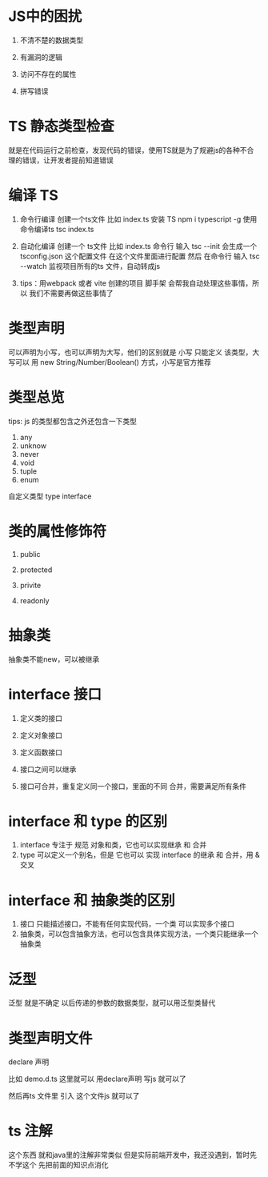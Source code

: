 # JS中的困扰

1. 不清不楚的数据类型
<script>
  let welcome = 'hello'
  welcome() // 这个时候会报错 typeError welcome is not a function
</script>
2. 有漏洞的逻辑
<script>
  const str = Date.now() % 2 ? '奇数' : '偶数'
  if(str !== '奇数'){
    alert('hello')
  }else if(str === '偶数'){
    alert('1')
  }
</script>
3. 访问不存在的属性
<script>
  const obj = {name:'yang',age:16}
  const arr = obj.nmae
</script>
4. 拼写错误
<script>
  const message = 'hello,world'
  message.toUperCase()
</script>

# TS 静态类型检查

就是在代码运行之前检查，发现代码的错误，使用TS就是为了规避js的各种不合理的错误，让开发者提前知道错误

# 编译 TS

1. 命令行编译
   创建一个ts文件 比如 index.ts
   安装 TS npm i typescript -g
   使用命令编译ts tsc index.ts

2. 自动化编译
   创建一个 ts文件 比如 index.ts
   命令行 输入 tsc --init 会生成一个 tsconfig.json 这个配置文件 在这个文件里面进行配置
   然后 在命令行 输入 tsc --watch 监视项目所有的ts 文件，自动转成js

3. tips：用webpack 或者 vite 创建的项目 脚手架 会帮我自动处理这些事情，所以 我们不需要再做这些事情了

# 类型声明

可以声明为小写，也可以声明为大写，他们的区别就是 小写 只能定义 该类型，大写可以 用 new String/Number/Boolean() 方式，小写是官方推荐

<script>
  let a:string // a 只能定义字符串的数据类型
  let b:number // b 只能定义数字类型
  let c:boolean // c 只能定义布尔类型

  a = 18 // 报错
  a = 'str' // 可以

  // type fnc = function(a:number):number{} 
  // function count():fnc{

  // }

  function count(x:number,y:number):number{
    return x + y
  }
  count(1,2) // 这里只能传两个参数 两个参数都只能传数字类型，并且 函数返回的值也只能是数字类型
</script>

# 类型总览

tips: js 的类型都包含之外还包含一下类型

1. any
2. unknow
3. never
4. void
5. tuple
6. enum

自定义类型
type
interface

<script>
一 // any类型的变量可以赋值给任意类型的变量，这是一个坑比如：
let a:any
a = false
let b: string
b = a // 这是可以赋值成功的 但是这个是有问题的 因为b明确是一个string 类型

二 // unknow  数据类型就是安全的any 类型 没有上面的坑 但是会有一个问题
// 为了避免 所有的都不能赋值成功  我们给它加一个判断
if(typeof a === 'string' ){
  b = a
}
b = a as string

三 // never 不能有返回值  通常用于函数   就是不能写return   不能正常结束

四 // void 通常也用于函数   返回undefined   void 可以接受，其他不行
// void 和 undefined 的区别 就是  void 返回的undefined   不能拿着返回的结果去做后续的操作，而undefined数据类型  返回的结果  可以去做后续的操作


五 // object 和Object  小写的
let person:object // 可以存 非基本类型
person={} [] function(){} // 等等

let person:Object // 可以调用到Object方法的类型，基本上都可以存

5.1 // 定义对象
let person:{name:string,age?:number}
person = {name:'1',age:13} // 这里必须写name 和 age  因为 上面限制了,? 代表可写可不写

5.2 // 定义函数 下面代码表示 给count函数做ts限制
//必须是一个函数 而且 它的入参 也必须只有一个值  并且这个值的数据类型 是数字
// 并且这个函数返回的值 必须是数字类型
let count:(a:number) => number
count = function(a:number):number{
  return a
}
count(1) // 只能传数字类型

5.3 // 定义数组
let arr: string[] // 这个表示 数组  里面只能接受字符串
let arrTwo: Array<number> // 这个表示数组里面只能接受数字
arr = ['a','b',100] // 这里写100  报错 因为上面定义 接受字符串

六 // tuple 元祖  就是规定了固定的数据类型的数组
let arr1:[string,number] // 这里就是元祖  规定只能定义 两个数据   第一个数据类型是字符串  第二个 数据类型 是数字
let arr2:[string,...number[]] // 这个是可以接受无数多个 数字数据类型

七 // 枚举 enum  将 相关的 做成枚举  一般用于做判断， 数字枚举  一般从1开始递增
// 数字枚举
enum A {
  up,
  down,
  left,
  right
}
// 字符串枚举
enum A {
  up='up', 
  down='down',
  left='left',
  right='right'
}

八 // type 类型
type status = number | string // 这里是自定义一个类型  下面data接受的值 必须是满足status的条件
function person(data:status){
  console.log(data)
}

type area = {
  height:number,
  width:number
}
let A:area

// 特殊情况
type logFnc = () => void // 自定义一个类型   它的限制是一个函数 并且函数的返回值是void

const A:logFnc = function(){
  return 66 // 正常这里的返回值应该是 return undefined 或者不写  但是这里就可以返回所有
}
// 下面这个会报错，不能拿这个返回值做操作，因为限制了是void   如果是undefined 就可以
if(A){

}
</script>

# 类的属性修饰符

<!-- 这个修饰符它是类内部 和 外部 都可以访问的 不管是属性还是方法 -->

1. public
<!-- 受保护的修饰符 类内部可以访问，外部不能访问，但是可以通过调用方法的形式访问 -->
2. protected
<!-- 私有的修饰符  类内部能访问，外部不能访问 -->
3. privite
<!-- 只读的，只能看，不能修改 -->
4. readonly

# 抽象类

抽象类不能new，可以被继承

<script>
  abstract class package {
    // 构造方法
    // weight:number
    // constructor(weight:number){
    //   this.weight = weight
    // }
    constructor(public weight:number){} // 这个是构造器的简写形式

    // 抽象方法
    abstract calculate():number
    // 具体方法
    printPackage(){
      console.log(`${this.weight},${this.calculate}`)
    }

  }
  // const v1 = new package() // 这里是不能new 的  因为是一个 抽象类

  // 继承抽象类

  class standarPackage extends package {
    constructor(weight:number,public unitPrice:number){
      super(weight)
    }
    calculate():number{
      return this.weight * this.unitPrice
    }
  }

  const v1 = new standarPackage(10,5)
  v1.printPackage()
</script>

# interface 接口

1. 定义类的接口
<script>
  // 这里定义了一个person 的规范
  // 要求必须有 name,age属性 和 speak 方法
  interface person {
    name:string,
    age:number,
    speak(n:number):void
  }
  // 这里我们用 person 去 限制 student 类
  class student implements person {
    constructor(public name:string,public age:number){}
    speak(n:number):void{
      console.log(`${n},${this.name},${this.age}`)
    }
  }
  // 这里我们实例化的时候  必须传递 姓名 年龄属性 数据类型也必须一致
  const v1 = new student('张三',18)
  // 这里调用方法的时候 必须只能传一个参数  数据类型是数字类型
  v1.speak(2)
</script>

2. 定义对象接口

<script>
  // 这里定义了一个对象接口，要求name,sex,age 三个属性 和 一个 run 方法
  // 其中 sex属性 是只读的，不能用实例化对象修改
  // age 属性 是可选的，可传可不传
  // run 方法 必须接口一个参数 而且数据类型 是数字
  interface user {
    name:string,
    readonly sex:string // 只读属性
    age?:number // 可选
    run:(n:number) => void
  }
  // 这里用 user 接口 去规范 worker 对象
  const worker:user = {
    name:'张三',
    sex:'男',
    age:18,
    run(n){
      console.log(n)
    }
  }
  // 这里调用 run 方法的时候 必须传一个数字类型参数
  user.run(200)
</script>

3. 定义函数接口

<script>
  interface count {
    (a:number,b:number):number
  }

  const counter:count = (x,y) => {
    return x * y
  }
</script>

4. 接口之间可以继承

<script>
  // 接口继承以后 使用 继承以后得规范 必须满足所有的条件
  interface user {
    name:string,
    age?:number // 可选
  }

  interface test extends user {
    weight:number
  }
  const stu:test = {
    name:'张三',
    age:17,
    weight:110
  }
</script>

5. 接口可合并，重复定义同一个接口，里面的不同 合并，需要满足所有条件

# interface 和 type 的区别

1. interface 专注于 规范 对象和类，它也可以实现继承 和 合并
2. type 可以定义一个别名，但是 它也可以 实现 interface 的继承 和 合并，用 & 交叉

# interface 和 抽象类的区别

1. 接口 只能描述接口，不能有任何实现代码，一个类 可以实现多个接口
2. 抽象类，可以包含抽象方法，也可以包含具体实现方法，一个类只能继承一个抽象类

# 泛型

泛型 就是不确定 以后传递的参数的数据类型，就可以用泛型类替代

<script>
  function loadData<T>(data:T){
    console.log(data)
  }
  loadData<number>(100)
  loadData(string)('张三')
</script>
<!-- 泛型可以有多个 -->
<script>
  function loadData<T,U>(data:T,data1:U){
    console.log(data,data1)
  }
  loadData<number,boolean>(100,true)
</script>

<!-- 泛型接口 -->

<script>
  interface person<T> {
    name:string,
    info:T
  }

  type v1 = {
    title:string
  }
// 这个info  有可能是 数字类型 字符串类型等等
  const user:person<v1> = {
    name:'张三',
    info:{
      title:'ceshi'
    }
  }
</script>

# 类型声明文件

declare 声明

比如 demo.d.ts 这里就可以 用declare声明 写js 就可以了

然后再ts 文件里 引入 这个文件js 就可以了

# ts 注解

这个东西 就和java里的注解非常类似 但是实际前端开发中，我还没遇到，暂时先不学这个
先把前面的知识点消化
